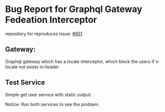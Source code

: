 # Bug Report for Graphql Gateway Fedeation Interceptor

repository for reproduces issue: [#651](https://github.com/nestjs/graphql/issues/651)

## Gateway:

Graphql gateway which has a locale interceptor, which block the users if x-locale not exists in header

## Test Service

Simple get user service with static output.


Notice: Run both services to see the problem.
